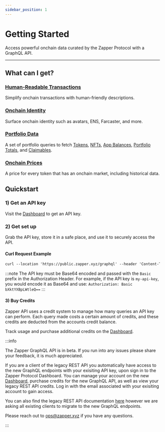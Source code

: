 ```yaml
---
sidebar_position: 1
---
```


# Getting Started

Access powerful onchain data curated by the Zapper Protocol with a GraphQL API.

---

## What can I get?

### [Human-Readable Transactions](/docs/api-intro/human-readable-transactions)

Simplify onchain transactions with human-friendly descriptions.

### [Onchain Identity](/docs/api-intro/onchain-identity)

Surface onchain identity such as avatars, ENS, Farcaster, and more.

### [Portfolio Data](/docs/api-intro/portfolio/claimables)

A set of portfolio queries to fetch [Tokens](/docs/api-intro/portfolio/token-balances), [NFTs](/docs/api-intro/portfolio/nft-balances), [App Balances](/docs/api-intro/portfolio/app-balances), [Portfolio Totals](/docs/api-intro/portfolio/portfolio-totals), and [Claimables](/docs/api-intro/portfolio/claimables).

### [Onchain Prices](/docs/api-intro/onchain-prices)

A price for every token that has an onchain market, including historical data.

## Quickstart

### 1) Get an API key

Visit the [Dashboard](/dashboard) to get an API key.

### 2) Get set up

Grab the API key, store it in a safe place, and use it to securely access the API.

#### Curl Request Example

```graphql
curl --location 'https://public.zapper.xyz/graphql' --header 'Content-Type: application/json' --header 'Authorization: YOUR_API_KEY_ENCODED --data '{"query":"query providerPorfolioQuery($addresses: [Address!]!, $networks: [Network!]!, $withOverrides: Boolean) { portfolio(addresses: $addresses, networks: $networks, withOverrides: $withOverrides) { tokenBalances { address network token { balance balanceUSD balanceRaw baseToken { name label symbol address } } } appBalances { address network updatedAt balanceUSD appName } nftBalances { balanceUSD network } } }","variables":{"addresses":["0x3d280fde2ddb59323c891cf30995e1862510342f","0x6f6e75fb472ee39d847d825cc7c9a613e227e261"],"networks":["BASE_MAINNET","ETHEREUM_MAINNET"]}}'
```

:::note
The API key must be Base64 encoded and passed with the `Basic` prefix in the Authorization Header. For example, if the API key is `my-api-key`, you would encode it as Base64 and use: `Authorization: Basic bXktYXBpLWtleQ==`
:::


#### 3) Buy Credits

Zapper API uses a credit system to manage how many queries an API key can perform. Each query made costs a certain amount of credits, and these credits are deducted from the accounts credit balance.

Track usage and purchase additional credits on the [Dashboard](/dashboard).

:::info

The Zapper GraphQL API is in beta. If you run into any issues please share your feedback, it is much appreciated. 

If you are a client of the legacy REST API you automatically have access to the new GraphQL endpoints with your exisiting API key, upon sign in to the Zapper Protocol Dashboard. You can manage your account on the new [Dashboard](/dashboard), purchase credits for the new GraphQL API, as well as view your legacy REST API credits. Log in with the email associated with your exisiting account to gain access.

You can also find the legacy REST API documentation [here](https://studio.zapper.xyz/docs/apis/getting-started) however we are asking all existing clients to migrate to the new GraphQL endpoints.

Please reach out to ops@zapper.xyz if you have any questions.

:::